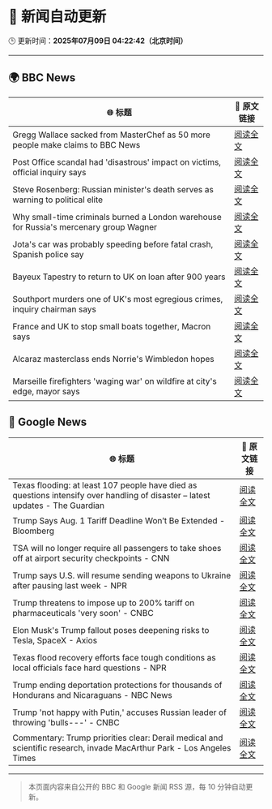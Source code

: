 # 🧠 新闻自动更新

🕒 更新时间：**2025年07月09日 04:22:42（北京时间）**

---

## 🌍 BBC News

| 🌐 标题 | 🔗 原文链接 |
|--------|-------------|
| Gregg Wallace sacked from MasterChef as 50 more people make claims to BBC News | [阅读全文](https://www.bbc.com/news/articles/cewgz0qw77lo) |
| Post Office scandal had 'disastrous' impact on victims, official inquiry says | [阅读全文](https://www.bbc.com/news/articles/cz9k4lvg77lo) |
| Steve Rosenberg: Russian minister's death serves as warning to political elite | [阅读全文](https://www.bbc.com/news/articles/c0l49310z2go) |
| Why small-time criminals burned a London warehouse for Russia's mercenary group Wagner | [阅读全文](https://www.bbc.com/news/articles/czjkke22gv9o) |
| Jota's car was probably speeding before fatal crash, Spanish police say | [阅读全文](https://www.bbc.com/news/articles/cn4l1n45l1xo) |
| Bayeux Tapestry to return to UK on loan after 900 years | [阅读全文](https://www.bbc.com/news/articles/c14ev1z6d5go) |
| Southport murders one of UK's most egregious crimes, inquiry chairman says | [阅读全文](https://www.bbc.com/news/articles/cg5zmlvlrn4o) |
| France and UK to stop small boats together, Macron says | [阅读全文](https://www.bbc.com/news/articles/cr4wdv69796o) |
| Alcaraz masterclass ends Norrie's Wimbledon hopes | [阅读全文](https://www.bbc.com/sport/tennis/articles/ckg3d02j8xlo) |
| Marseille firefighters 'waging war' on wildfire at city's edge, mayor says | [阅读全文](https://www.bbc.com/news/articles/cp8mz44j6n6o) |

## 📰 Google News

| 🌐 标题 | 🔗 原文链接 |
|--------|-------------|
| Texas flooding: at least 107 people have died as questions intensify over handling of disaster – latest updates - The Guardian | [阅读全文](https://news.google.com/rss/articles/CBMivgFBVV95cUxQSFhiblIxM1ZnLUdrM1pJd0NqMmlJUVVxT1lKUkxOVjRkaTNNNlRRc19IM1lKRVFNWmtaTHFXRTFmdzZ4VFBEWU1WUDBFTWJ2V3FtQm5ISU5uVnZFcFQyY3p5VnJBcDB4YUhWUmY2TUZoQUVZY3RYT0Jka3FMa21yai1VNzEyNWxwSG1GQlV0WXdvek1qTDVnT19Fa1JYT2J2VGUtSlpQYmtqRGl5WVpDbnFmbWptYXpMMWZrMk5R?oc=5) |
| Trump Says Aug. 1 Tariff Deadline Won’t Be Extended - Bloomberg | [阅读全文](https://news.google.com/rss/articles/CBMiqwFBVV95cUxNSjY2UFMwSFJaR2ktQldGTHFpVEFxUm9seXBaVWRTdER1dVJkeEs3ZEJ4bUJSOHVYREpfSGFnLXRlb19DdlViYUpKV21PWnNMLUkyVkhPclV6REx2Z2pvMzlxdjNkN3VNVmpSam9QRFFQSWpXZk9HNUNIVFFYRWM1X2VJbjU2MFIxVTBJNDdWRGYtU1BNXy10ZmNHMXh3ZGNrTUcxa2xOc0pkNGs?oc=5) |
| TSA will no longer require all passengers to take shoes off at airport security checkpoints - CNN | [阅读全文](https://news.google.com/rss/articles/CBMid0FVX3lxTE9kN1hCVlVUX3Z4V2xDdmkzbklCVTNiZTVTUXRkRzE3R1huQVBWYUlWaFhwTnQ5bUhDMXRzcGdHX1hYTjBRSkN6YkNrY2JCdWhacENpZjV4a0x4Y2JBanVGLW1yVENvVWd4YmpxQ1RjcTlmQ2JGOEYw0gF8QVVfeXFMT3BQN1Z5MmlvRnlDTy1vTjN1V1FlemUyaVFXQWhfNTJHZG1NYW5Wbmc2VU1rN2Y5dllYckRieHNVdU9NRXdzZFI1TDZHcFAwdUlwMU9id2tqWi12ekg5QVVPN1NKb0Q0a3NLMnV0Wnk2ZldMMkNpdVRpWjlWWQ?oc=5) |
| Trump says U.S. will resume sending weapons to Ukraine after pausing last week - NPR | [阅读全文](https://news.google.com/rss/articles/CBMijwFBVV95cUxPOTlnUDZwY185b2M1eXdXeEhQbU5pNUN1cThaUjFFcDF4bjJoQmFoRHVOVWpOQ2Y0UEMybnRNTnU5MUtaRG9pekFBRzR6M0hLY016NlZuanJ4ZzNxRk5aRlBoZXJHSmhJZ0xXSzFTQkR1OWN6djJBXzR2TWEyZC1RMFNWc0pRc0kwMnhSbEZlNA?oc=5) |
| Trump threatens to impose up to 200% tariff on pharmaceuticals 'very soon' - CNBC | [阅读全文](https://news.google.com/rss/articles/CBMihgFBVV95cUxOcVlwRTBIZEJkS18tYUFJYWZIQko0dVhwUHVmNzJ1Ui1YYVdza1FYbXl1T3VoNVQ1dzlRWjFDQ2dJTFVxeHlmeUpfaW1BVXFmY1VLaWpvcDBzMkdaS3JQQjIxVGlmd0FFV2U4Y0paSUNSNTlkMmJ5a3RZMHE2NUhkaE82czdiUdIBiwFBVV95cUxNV0QzelljRWZKa0ZpX2R6ZnJMSDdSQ0hNbmhPUWRhdzRWME9Tdnh6X05JR2tlZ05wdUc3WXlqRS1OTFFhaXQ1UWZnYl8xT0xTa0pNMUF0Vnk0WnlVb3JJR3I3SVoyRkJEUVZTQnJZS3RmRU8tWFk2LU1oVHptV0lJR0VZblMycWx2UTc4?oc=5) |
| Elon Musk's Trump fallout poses deepening risks to Tesla, SpaceX - Axios | [阅读全文](https://news.google.com/rss/articles/CBMid0FVX3lxTFBvWEJaSXJISDJLSkhSSnFtaFQwSlFEOWQ1NTg5MHd2TzRhZi0wZ1ZoYVZIVE9lYVV6Y2dobDBhdDVIdXNFSUlFLWhWZXA4bUNoNGV1NlNLTmNRVjQzS0dHN0FJS1J5cUd6ZGhNeG92XzlZU1Z4MFFz?oc=5) |
| Texas flood recovery efforts face tough conditions as local officials face hard questions - NPR | [阅读全文](https://news.google.com/rss/articles/CBMic0FVX3lxTE1NbnpXRUxXczV3cFhYbkY0Q055Z1ZPaDQwQkRKQ21mX3drN3A5TDZ2d01oQzN2MktoUVpOY1pNUVpHTjh5MDg4a3VFZEZEdjRsR0JuNEpZekFMWThsdkxQeXdoWTBsTUhVM1lZTTBiUXhEQ0U?oc=5) |
| Trump ending deportation protections for thousands of Hondurans and Nicaraguans - NBC News | [阅读全文](https://news.google.com/rss/articles/CBMitgFBVV95cUxQdll5MlpjTE1qcWZHX0tiTkpud2J0NktDOExydy1DQnNvZWttazRrdU1udVJmTFpGSGdUZkJlVGdLTVhQYllOa3ROWFlYRjJDc0VwNjRtUXJsV0FHYm5yZFlaV1liT1B4SnY2Q2dHeUtaazRCQkpVSWQ5WHhoOWl6dVJ6SllkR3JyWS14TzNYdVZ1UWNDbVZmQVdiZE1rWGk4VDc2WUp2N1BCYnBTV1hxSXN4MlBLZ9IBVkFVX3lxTE5hTzRhRlAyM1dhOGNYcWNoNVc4Wko2WDJZV19JUUpXdC1ZNDhtdDZaQ1Vrb01QelBpZUlEdl9uZ0lLMWViZG5tRnVkcHkxZVV1REdnc2Rn?oc=5) |
| Trump 'not happy with Putin,' accuses Russian leader of throwing 'bulls---' - CNBC | [阅读全文](https://news.google.com/rss/articles/CBMie0FVX3lxTE1GRDNxakhObmJfc1lZSFRWcms1OENRRnEtcm9DT2pMSGdVVl9UVzNqUFhzTVJZc3Z6Yl9fSDBldmhCQ0NFaHRySVFmRTRwSVdpeEFfRFEtWjBvR0c4bFVVeGlUbm5pUE0xelg2QXZzVmFySGs4VTVUNld1RdIBgAFBVV95cUxPNkw5R0ZMNEF1WUtRVzZsOGVCM21CbzFQTG9UWGVWdWJvR3hPQUx2WmR3bXVwZlpPR1ZYekhkTnBrN19OODFtR2t2ZU1PTU5rSzdaQ1pNbFNlTU1OdlhDUmF3UURjUjl4R09EMWFZaGo5UzF1c0JHSTBLblpLVHVjYQ?oc=5) |
| Commentary: Trump priorities clear: Derail medical and scientific research, invade MacArthur Park - Los Angeles Times | [阅读全文](https://news.google.com/rss/articles/CBMi6gFBVV95cUxQeGNPemEzX2dXQW5MbmdZdUtVc21IVlFrMm1NU0M2Q3R6cHpUaDlQY0VWaGdDVG56RFFBNVdUemprTGJOc21QbDhRQy1YS1dQcU9xQURFb1ZJNVZ0blZ5VXhUVFo1UWc5V3NwT3hFZlhvdVlzMzlHS2J0cFZXZHkwdFROTUNMQXg1Q2R3UmdqRFFLSjZPT1gwMzBnY2ZZYkN0NGhPODFlb2JLWmROR3N2eFBKZHB2cFBCTjR4TC0wOFBSUm9VV29lUHhFUWlyVl81dEtJWUJfVlZUMmkzdkdySkRkWWczX211alE?oc=5) |

---
> 本页面内容来自公开的 BBC 和 Google 新闻 RSS 源，每 10 分钟自动更新。